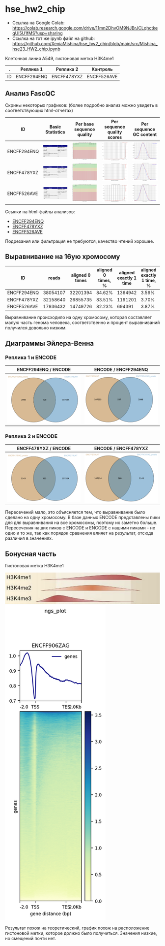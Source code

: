 # hse_hw2_chip

- Ссылка на Google Colab: https://colab.research.google.com/drive/11mn2DhvOM9NJBrJCLqhctkeqUl5U1fMS?usp=sharing
- Ссылка на тот же ipynb файл на github: https://github.com/XeniaMishina/hse_hw2_chip/blob/main/src/Mishina_hse23_HW2_chip.ipynb

Клеточная линия A549, гистоновая метка H3K4me1

. | Реплика 1 | Реплика 2 | Контроль
--- | --- | --- | ---
ID | ENCFF294ENQ | ENCFF478YXZ | ENCFF526AVE

## Анализ FascQC

Скрины некоторых графиков: (более подробно анализ можно увидеть в соответствующих html-отчетах)

ID | Basic Statistics | Per base sequence quality | Per sequence quality scores | Per sequence GC content
--- | --- | --- | --- | ---
ENCFF294ENQ | ![](https://github.com/XeniaMishina/hse_hw2_chip/blob/main/screens/294_BS.png) | ![](https://github.com/XeniaMishina/hse_hw2_chip/blob/main/screens/294_PBSQ.png) | ![](https://github.com/XeniaMishina/hse_hw2_chip/blob/main/screens/294_PSQS.png) | ![](https://github.com/XeniaMishina/hse_hw2_chip/blob/main/screens/294_GC.png) |
ENCFF478YXZ | ![](https://github.com/XeniaMishina/hse_hw2_chip/blob/main/screens/478_BS.png) | ![](https://github.com/XeniaMishina/hse_hw2_chip/blob/main/screens/478_PBSQ.png) | ![](https://github.com/XeniaMishina/hse_hw2_chip/blob/main/screens/478_PSQS.png) | ![](https://github.com/XeniaMishina/hse_hw2_chip/blob/main/screens/478_GC.png) |
ENCFF526AVE | ![](https://github.com/XeniaMishina/hse_hw2_chip/blob/main/screens/526_BS.png) | ![](https://github.com/XeniaMishina/hse_hw2_chip/blob/main/screens/526_PBSQ.png) | ![](https://github.com/XeniaMishina/hse_hw2_chip/blob/main/screens/526_PSQS.png) | ![](https://github.com/XeniaMishina/hse_hw2_chip/blob/main/screens/526_GC.png) |

Ссылки на html-файлы анализов: 
- [ENCFF294ENQ](https://github.com/XeniaMishina/hse_hw2_chip/blob/main/data/ENCFF294ENQ_fastqc.html)
- [ENCFF478YXZ](https://github.com/XeniaMishina/hse_hw2_chip/blob/main/data/ENCFF478YXZ_fastqc.html)
- [ENCFF526AVE](https://github.com/XeniaMishina/hse_hw2_chip/blob/main/data/ENCFF526AVE_fastqc.html)

Подрезания или фильтрация не требуются, качество чтений хорошее.

## Выравнивание на 16ую хромосому

ID | reads |	aligned 0 times |	aligned 0 times, % |	aligned exactly 1 time |	aligned exactly 1 time, % |	aligned >1 times |	aligned >1 times, %
--- | --- | --- | --- | --- | --- | --- | ---
ENCFF294ENQ |	38054107 | 32201394 |	84.62% | 1364942 | 3.59% |	4487771 |	11.79%
ENCFF478YXZ |	32158640 | 26855735 |	83.51% | 1191201 | 3.70% |	4111704 |	12.79%
ENCFF526AVE |	17936432 | 14749726 |	82.23% | 694391 |	3.87% |	2492315 |	13.90%

Выравнивание происходило на одну хромосому, которая составляет малую часть генома человека, соответственно и процент выравниваний получился довольно низким.
## Диаграммы Эйлера-Венна

### Реплика 1 и ENCODE

ENCFF294ENQ / ENCODE | ENCODE / ENCFF294ENQ
--- | ---
![](https://github.com/XeniaMishina/hse_hw2_chip/blob/main/screens/venn1.png) | ![](https://github.com/XeniaMishina/hse_hw2_chip/blob/main/screens/venn2.png)

### Реплика 2 и ENCODE

ENCFF478YXZ / ENCODE | ENCODE / ENCFF478YXZ
--- | ---
![](https://github.com/XeniaMishina/hse_hw2_chip/blob/main/screens/venn3.png) | ![](https://github.com/XeniaMishina/hse_hw2_chip/blob/main/screens/venn4.png)

Пересечений мало, это объясняется тем, что выравнивание было сделано на одну хромосому.
В базе данных ENCODE представлены пики для для выравнивания на все хромосомы, поэтому их заметно больше. 
Пересечения наших пиков с ENCODE и ENCODE с нашими пиками - не одно и то же, так как порядок сравнения влияет на результат, отсюда различия в значениях.


## Бонусная часть 

Гистоновая метка H3K4me1 

![theory](https://github.com/XeniaMishina/hse_hw2_chip/blob/main/screens/theory.png)
![result](https://github.com/XeniaMishina/hse_hw2_chip/blob/main/data/result.png)

Результат похож на теоретический, график похож на расположение гистоновой метки, которое должно было получиться. Значения низкие, но смещений почти нет.
